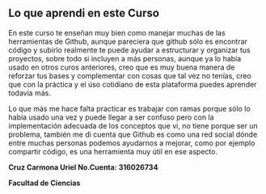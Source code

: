 ## Lo que aprendi en este Curso

En este curso te enseñan muy bien como manejar muchas de las herramientas de Github, aunque pareciera que github sólo es encontrar código y subirlo
realmente te puede ayudar a estructurar y organizar tus proyectos, sobre todo si incluyen a más personas, aunque ya lo había usado en otros
curos anteriores, creo que es muy buena manera de reforzar tus bases y complementar con cosas que tal vez no tenías, creo que con 
la práctica y el úso cotidiano de esta plataforma puedes aprender todavía más.

Lo que más me hace falta practicar es trabajar con ramas porque sólo lo había usado una vez y puede llegar a ser confuso pero con la implementación
adecuada de los conceptos que vi, no tiene porque ser un problema, también me di cuenta que Github es como una red social dónde entre muchas personas podemos ayudarnos a mejorar, como por ejemplo compartir código, es una herramienta muy útil en ese aspecto.


**Cruz Carmona Uriel No.Cuenta: 316026734**

**Facultad de Ciencias**

